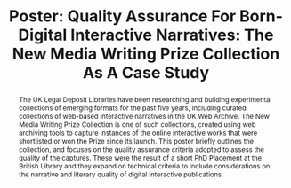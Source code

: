 ---
abstract: 'The UK Legal Deposit Libraries have been researching and building experimental
  collections of emerging formats for the past five years, including curated collections
  of web-based interactive narratives in the UK Web Archive. The New Media Writing
  Prize Collection is one of such collections, created using web archiving tools to
  capture instances of the online interactive works that were shortlisted or won the
  Prize since its launch. This poster briefly outlines the collection, and focuses
  on the quality assurance criteria adopted to assess the quality of the captures.
  These were the result of a short PhD Placement at the British Library and they expand
  on technical criteria to include considerations on the narrative and literary quality
  of digital interactive publications. '
creators:
- Rossi, Giulia Carla
date: null
document_url: https://az659834.vo.msecnd.net/eventsairwesteuprod/production-inconference-public/19950fcda49c41f79c9e0e52faa52a17
grand_parent: iPRES
institutions:
- The British Library
keywords:
- quality assurance
- <br />emerging formats
- <br />web-archiving
landing_page_url: null
language: eng
layout: publication
license: CC-BY 4.0 International
notes_url: null
parent: iPRES 2022
presentation_url: null
publication_type: poster
size: null
source_name: iPRES
title: 'Poster: Quality Assurance For Born-Digital Interactive Narratives: The New
  Media Writing Prize Collection As A Case Study'
year: 2022
---